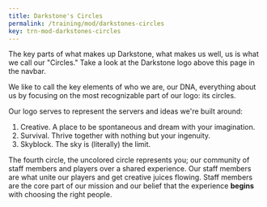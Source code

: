```yaml
---
title: Darkstone's Circles
permalink: /training/mod/darkstones-circles
key: trn-mod-darkstones-circles
---
```


The key parts of what makes up Darkstone, what makes us well, us is what we call our "Circles." Take a look at the Darkstone logo above this page in the navbar.

We like to call the key elements of who we are, our DNA, everything about us by focusing on the most recognizable part of our logo: its circles.

Our logo serves to represent the servers and ideas we're built around:
1. Creative. A place to be spontaneous and dream with your imagination.
2. Survival. Thrive together with nothing but your ingenuity.
3. Skyblock. The sky is (literally) the limit.

The fourth circle, the uncolored circle represents you; our community of staff members and players over a shared experience. Our staff members are what unite our players and get creative juices flowing. Staff members are the core part of our mission and our belief that the experience **begins** with choosing the right people.
